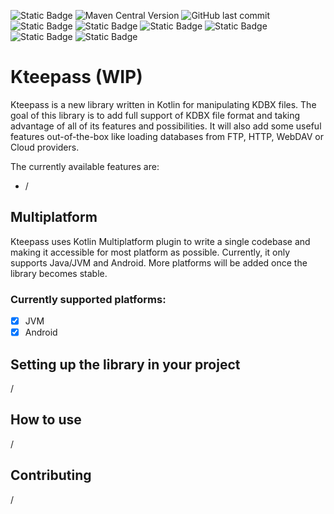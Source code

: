 ![Static Badge](https://img.shields.io/badge/Kotlin-2.0.0-7F52FF?logo=kotlin)
![Maven Central Version](https://img.shields.io/maven-central/v/dev.vicart.keepasskt/keepass-kt)
![GitHub last commit](https://img.shields.io/github/last-commit/xolider/keepass-kt)
![Static Badge](https://img.shields.io/badge/JVM-supported-green)
![Static Badge](https://img.shields.io/badge/Android-supported-green)
![Static Badge](https://img.shields.io/badge/Windows-not_supported-red)
![Static Badge](https://img.shields.io/badge/Linux-not_supported-red)
![Static Badge](https://img.shields.io/badge/MacOS-not_supported-red)
![Static Badge](https://img.shields.io/badge/JS-not_supported-red)

# Kteepass (WIP)

Kteepass is a new library written in Kotlin for manipulating KDBX files. The goal of this library is to add full support of KDBX file
format and taking advantage of all of its features and possibilities. It will also add some useful features 
out-of-the-box like loading databases from FTP, HTTP, WebDAV or Cloud providers.

The currently available features are:
* /

## Multiplatform

Kteepass uses Kotlin Multiplatform plugin to write a single codebase and making it accessible for most platform as possible. 
Currently, it only supports Java/JVM and Android. More platforms will be added once the library becomes stable.

### Currently supported platforms:

- [x] JVM
- [x] Android

## Setting up the library in your project

/

## How to use
/

## Contributing
/